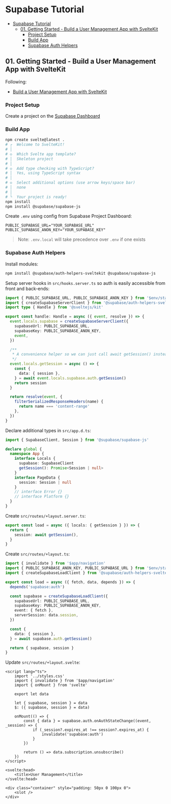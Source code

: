 # Supabase Tutorial

- [Supabase Tutorial](#supabase-tutorial)
  - [01. Getting Started - Build a User Management App with SvelteKit](#01-getting-started---build-a-user-management-app-with-sveltekit)
    - [Project Setup](#project-setup)
    - [Build App](#build-app)
    - [Supabase Auth Helpers](#supabase-auth-helpers)

## 01. Getting Started - Build a User Management App with SvelteKit

Following:
* [Build a User Management App with SvelteKit](https://supabase.com/docs/guides/getting-started/tutorials/with-sveltekit)

### Project Setup

Create a project on the [Supabase Dashboard](https://app.supabase.com/projects)

### Build App

```bash
npm create svelte@latest .
# ┌  Welcome to SvelteKit!
# │
# ◇  Which Svelte app template?
# │  Skeleton project
# │
# ◇  Add type checking with TypeScript?
# │  Yes, using TypeScript syntax
# │
# ◇  Select additional options (use arrow keys/space bar)
# │  none
# │
# └  Your project is ready!
npm install
npm install @supabase/supabase-js
```

Create `.env` using config from Supabase Project Dashboard:
```env
PUBLIC_SUPABASE_URL="YOUR_SUPABASE_URL"
PUBLIC_SUPABASE_ANON_KEY="YOUR_SUPABASE_KEY"
```

> Note: `.env.local` will take precedence over `.env` if one exists

### Supabase Auth Helpers

Install modules:
```bash
npm install @supabase/auth-helpers-sveltekit @supabase/supabase-js
```

Setup server hooks in `src/hooks.server.ts` so auth is easily accessible from front and back-ends:
```ts
import { PUBLIC_SUPABASE_URL, PUBLIC_SUPABASE_ANON_KEY } from '$env/static/public'
import { createSupabaseServerClient } from '@supabase/auth-helpers-sveltekit'
import type { Handle } from '@sveltejs/kit'

export const handle: Handle = async ({ event, resolve }) => {
  event.locals.supabase = createSupabaseServerClient({
    supabaseUrl: PUBLIC_SUPABASE_URL,
    supabaseKey: PUBLIC_SUPABASE_ANON_KEY,
    event,
  })

  /**
   * A convenience helper so we can just call await getSession() instead const { data: { session } } = await supabase.auth.getSession()
   */
  event.locals.getSession = async () => {
    const {
      data: { session },
    } = await event.locals.supabase.auth.getSession()
    return session
  }

  return resolve(event, {
    filterSerializedResponseHeaders(name) {
      return name === 'content-range'
    },
  })
}
```

Declare additional types in `src/app.d.ts`:
```ts
import { SupabaseClient, Session } from '@supabase/supabase-js'

declare global {
  namespace App {
    interface Locals {
      supabase: SupabaseClient
      getSession(): Promise<Session | null>
    }
    interface PageData {
      session: Session | null
    }
    // interface Error {}
    // interface Platform {}
  }
}
```

Create `src/routes/+layout.server.ts`:
```ts
export const load = async ({ locals: { getSession } }) => {
  return {
    session: await getSession(),
  }
}
```

Create `src/routes/+layout.ts`:
```ts
import { invalidate } from '$app/navigation'
import { PUBLIC_SUPABASE_ANON_KEY, PUBLIC_SUPABASE_URL } from '$env/static/public'
import { createSupabaseLoadClient } from '@supabase/auth-helpers-sveltekit'

export const load = async ({ fetch, data, depends }) => {
  depends('supabase:auth')

  const supabase = createSupabaseLoadClient({
    supabaseUrl: PUBLIC_SUPABASE_URL,
    supabaseKey: PUBLIC_SUPABASE_ANON_KEY,
    event: { fetch },
    serverSession: data.session,
  })

  const {
    data: { session },
  } = await supabase.auth.getSession()

  return { supabase, session }
}
```

Update `src/routes/+layout.svelte`:
```svelte
<script lang="ts">
	import '../styles.css'
	import { invalidate } from '$app/navigation'
	import { onMount } from 'svelte'

	export let data

	let { supabase, session } = data
	$: ({ supabase, session } = data)

	onMount(() => {
		const { data } = supabase.auth.onAuthStateChange((event, _session) => {
			if (_session?.expires_at !== session?.expires_at) {
				invalidate('supabase:auth')
			}
		})

		return () => data.subscription.unsubscribe()
	})
</script>

<svelte:head>
	<title>User Management</title>
</svelte:head>

<div class="container" style="padding: 50px 0 100px 0">
	<slot />
</div>
```